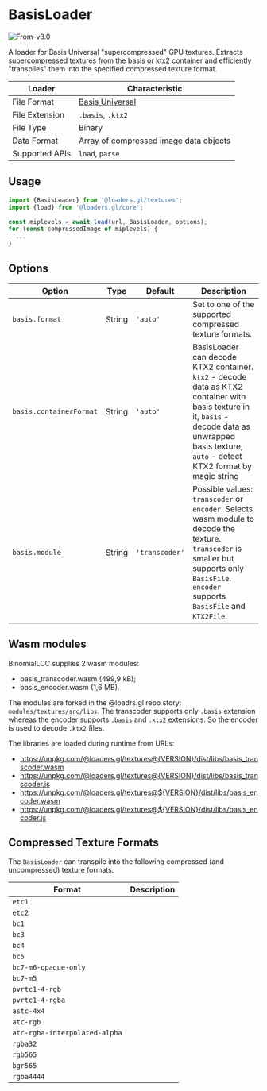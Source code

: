 # BasisLoader

<p class="badges">
  <img src="https://img.shields.io/badge/From-v3.0-blue.svg?style=flat-square" alt="From-v3.0" />
</p>

A loader for Basis Universal "supercompressed" GPU textures. Extracts supercompressed textures from the basis or ktx2 container and efficiently "transpiles" them into the specified compressed texture format.

| Loader         | Characteristic                                                    |
| -------------- | ----------------------------------------------------------------- |
| File Format    | [Basis Universal](https://github.com/BinomialLLC/basis_universal) |
| File Extension | `.basis`, `.ktx2`                                                 |
| File Type      | Binary                                                            |
| Data Format    | Array of compressed image data objects                            |
| Supported APIs | `load`, `parse`                                                   |

## Usage

```js
import {BasisLoader} from '@loaders.gl/textures';
import {load} from '@loaders.gl/core';

const miplevels = await load(url, BasisLoader, options);
for (const compressedImage of miplevels) {
  ...
}
```

## Options

| Option                  | Type   | Default        | Description                                                                                                                                                                                           |
| ----------------------- | ------ | -------------- | ----------------------------------------------------------------------------------------------------------------------------------------------------------------------------------------------------- |
| `basis.format`          | String | `'auto'`       | Set to one of the supported compressed texture formats.                                                                                                                                               |
| `basis.containerFormat` | String | `'auto'`       | BasisLoader can decode KTX2 container. `ktx2` - decode data as KTX2 container with basis texture in it, `basis` - decode data as unwrapped basis texture, `auto` - detect KTX2 format by magic string |
| `basis.module`          | String | `'transcoder'` | Possible values: `transcoder` or `encoder`. Selects wasm module to decode the texture. `transcoder` is smaller but supports only `BasisFile`. `encoder` supports `BasisFile` and `KTX2File`.          |

## Wasm modules

BinomialLCC supplies 2 wasm modules:

- basis_transcoder.wasm (499,9 kB);
- basis_encoder.wasm (1,6 MB).

The modules are forked in the @loadrs.gl repo story: `modules/textures/src/libs`. The transcoder supports only `.basis` extension whereas the encoder supports `.basis` and `.ktx2` extensions. So the encoder is used to decode `.ktx2` files.

The libraries are loaded during runtime from URLs: 
* https://unpkg.com/@loaders.gl/textures@{VERSION}/dist/libs/basis_transcoder.wasm
* https://unpkg.com/@loaders.gl/textures@{VERSION}/dist/libs/basis_transcoder.js
* https://unpkg.com/@loaders.gl/textures@${VERSION}/dist/libs/basis_encoder.wasm
* https://unpkg.com/@loaders.gl/textures@${VERSION}/dist/libs/basis_encoder.js

## Compressed Texture Formats

The `BasisLoader` can transpile into the following compressed (and uncompressed) texture formats.

| Format                        | Description |
| ----------------------------- | ----------- |
| `etc1`                        |             |
| `etc2`                        |             |
| `bc1`                         |             |
| `bc3`                         |             |
| `bc4`                         |             |
| `bc5`                         |             |
| `bc7-m6-opaque-only`          |             |
| `bc7-m5`                      |             |
| `pvrtc1-4-rgb`                |             |
| `pvrtc1-4-rgba`               |             |
| `astc-4x4`                    |             |
| `atc-rgb`                     |             |
| `atc-rgba-interpolated-alpha` |             |
| `rgba32`                      |             |
| `rgb565`                      |             |
| `bgr565`                      |             |
| `rgba4444`                    |             |
